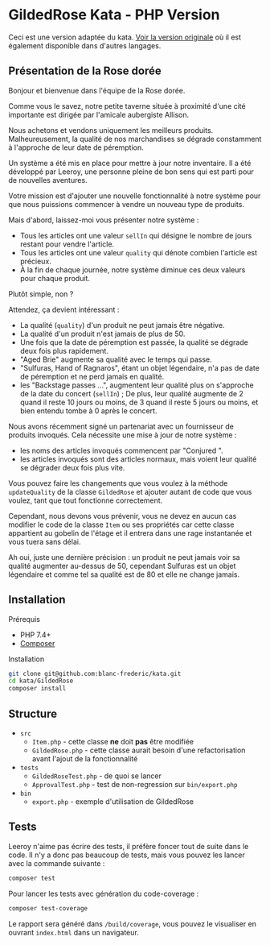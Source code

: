 GildedRose Kata - PHP Version
=============================

Ceci est une version adaptée du kata. [Voir la version originale](https://github.com/emilybache/GildedRose-Refactoring-Kata) où il est également disponible dans d'autres langages.

Présentation de la Rose dorée
-----------------------------

Bonjour et bienvenue dans l'équipe de la Rose dorée.

Comme vous le savez, notre petite taverne située à proximité d'une cité importante est dirigée par l'amicale aubergiste Allison.

Nous achetons et vendons uniquement les meilleurs produits.
Malheureusement, la qualité de nos marchandises se dégrade constamment à l'approche de leur date de péremption.

Un système a été mis en place pour mettre à jour notre inventaire.
Il a été développé par Leeroy, une personne pleine de bon sens qui est parti pour de nouvelles aventures.

Votre mission est d'ajouter une nouvelle fonctionnalité à notre système pour que nous puissions commencer à vendre un nouveau type de produits.

Mais d'abord, laissez-moi vous présenter notre système :

- Tous les articles ont une valeur `sellIn` qui désigne le nombre de jours restant pour vendre l'article.
- Tous les articles ont une valeur `quality` qui dénote combien l'article est précieux.
- À la fin de chaque journée, notre système diminue ces deux valeurs pour chaque produit.

Plutôt simple, non ?

Attendez, ça devient intéressant :

- La qualité (`quality`) d'un produit ne peut jamais être négative.
- La qualité d'un produit n'est jamais de plus de 50.
- Une fois que la date de péremption est passée, la qualité se dégrade deux fois plus rapidement.
- "Aged Brie" augmente sa qualité avec le temps qui passe.
- "Sulfuras, Hand of Ragnaros", étant un objet légendaire, n'a pas de date de péremption et ne perd jamais en qualité.
- les "Backstage passes ...", augmentent leur qualité plus on s'approche de la date du concert (`sellIn`) ; De plus, leur qualité augmente de 2 quand il reste 10 jours ou moins, de 3 quand il reste 5 jours ou moins, et bien entendu tombe à 0 après le concert.

Nous avons récemment signé un partenariat avec un fournisseur de produits invoqués.
Cela nécessite une mise à jour de notre système :

- les noms des articles invoqués commencent par "Conjured ".
- les articles invoqués sont des articles normaux, mais voient leur qualité se dégrader deux fois plus vite.

Vous pouvez faire les changements que vous voulez à la méthode `updateQuality` de la classe `GildedRose` et ajouter autant de code que vous voulez, tant que tout fonctionne correctement.

Cependant, nous devons vous prévenir, vous ne devez en aucun cas modifier le code de la classe `Item` ou ses propriétés car cette classe appartient au gobelin de l'étage et il entrera dans une rage instantanée et vous tuera sans délai.

Ah oui, juste une dernière précision : un produit ne peut jamais voir sa qualité augmenter au-dessus de 50, cependant Sulfuras est un objet légendaire et comme tel sa qualité est de 80 et elle ne change jamais.

Installation
------------

Prérequis

- PHP 7.4+
- [Composer](https://getcomposer.org)

Installation

```bash
git clone git@github.com:blanc-frederic/kata.git
cd kata/GildedRose
composer install
```

Structure
---------

- `src`
  - `Item.php` - cette classe **ne** doit **pas** être modifiée
  - `GildedRose.php` - cette classe aurait besoin d'une refactorisation avant  l'ajout de la fonctionnalité
- `tests`
  - `GildedRoseTest.php` - de quoi se lancer
  - `ApprovalTest.php` - test de non-regression sur `bin/export.php`
- `bin`
  - `export.php` - exemple d'utilisation de GildedRose

Tests
-----

Leeroy n'aime pas écrire des tests, il préfère foncer tout de suite dans le code. Il n'y a donc pas beaucoup de tests, mais vous pouvez les lancer avec la commande suivante :

```bash
composer test
```

Pour lancer les tests avec génération du code-coverage :

```bash
composer test-coverage
```

Le rapport sera généré dans `/build/coverage`, vous pouvez le visualiser en ouvrant `index.html` dans un navigateur.

